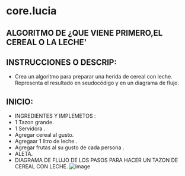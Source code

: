 # core.lucia
## ALGORITMO  DE  ¿QUE VIENE PRIMERO,EL CEREAL O LA  LECHE'
## INSTRUCCIONES O DESCRIP:
*  Crea un algoritmo para preparar una herida de cereal con leche. Representa el resultado en seudocódigo y en un diagrama de flujo.
## INICIO:
*  INGREDIENTES  Y IMPLEMETOS :
*  1 Tazon grande. 
*  1 Servidora .
*  Agregar  cereal al gusto.
*  Agregaar  1 litro de leche .
*  Agregar frutas al su gusto de cada  persona .
*  ALETA.  
*  DIAGRAMA DE FLUJO  DE LOS PASOS PARA HACER UN TAZON  DE CEREAL CON LECHE.
![image](https://github.com/luciaflortop/core.lucia/assets/132409270/18bfa105-d20a-4cac-82a7-39cdc206d530)

